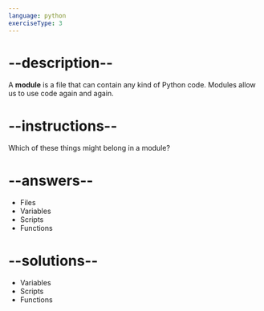 ```yaml
---
language: python
exerciseType: 3
---
```


# --description--

A __module__ is a file that can contain any kind of Python code.
Modules allow us to use code again and again.

# --instructions--

Which of these things might belong in a module?

# --answers--

- Files
- Variables
- Scripts
- Functions

# --solutions--

- Variables
- Scripts
- Functions
